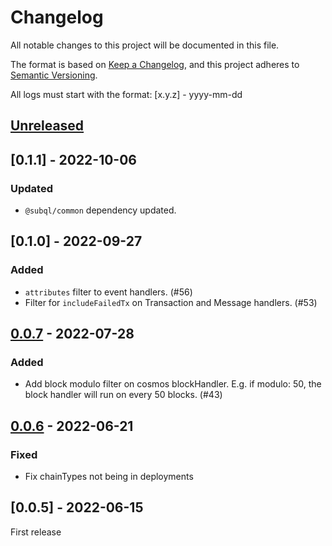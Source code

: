 # Changelog
All notable changes to this project will be documented in this file.

The format is based on [Keep a Changelog](https://keepachangelog.com/en/1.0.0/),
and this project adheres to [Semantic Versioning](https://semver.org/spec/v2.0.0.html).

All logs must start with the format: [x.y.z] - yyyy-mm-dd

## [Unreleased]


## [0.1.1] - 2022-10-06
### Updated
- `@subql/common` dependency updated.

## [0.1.0] - 2022-09-27

### Added
- `attributes` filter to event handlers. (#56)
- Filter for `includeFailedTx` on Transaction and Message handlers. (#53)

## [0.0.7] - 2022-07-28
### Added
- Add block modulo filter on cosmos blockHandler. E.g. if modulo: 50, the block handler will run on every 50 blocks. (#43)

## [0.0.6] - 2022-06-21
### Fixed
- Fix chainTypes not being in deployments

## [0.0.5] - 2022-06-15
First release

[Unreleased]: https://github.com/subquery/subql-cosmos/compare/common-cosmos/0.0.7...HEAD
[0.0.7]: https://github.com/subquery/subql-cosmos/compare/types/0.0.6...common-cosmos/0.0.7
[0.0.6]: https://github.com/subquery/subql-cosmos/compare/types/0.0.5...common-cosmos/0.0.6

